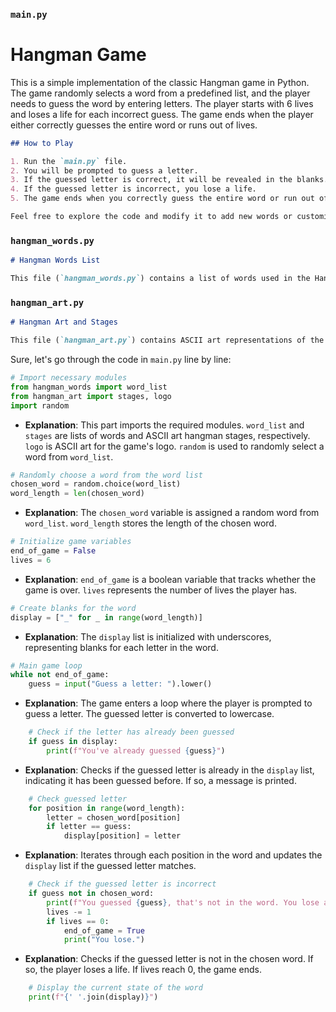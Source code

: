 ### `main.py`


# Hangman Game

This is a simple implementation of the classic Hangman game in Python. The game randomly selects a word from a predefined list, and the player needs to guess the word by entering letters. The player starts with 6 lives and loses a life for each incorrect guess. The game ends when the player either correctly guesses the entire word or runs out of lives.

```markdown
## How to Play

1. Run the `main.py` file.
2. You will be prompted to guess a letter.
3. If the guessed letter is correct, it will be revealed in the blanks.
4. If the guessed letter is incorrect, you lose a life.
5. The game ends when you correctly guess the entire word or run out of lives.

Feel free to explore the code and modify it to add new words or customize the gameplay.

```

### `hangman_words.py`

```markdown
# Hangman Words List

This file (`hangman_words.py`) contains a list of words used in the Hangman game. You can customize or extend this list to include your own words for the game. Each word in the list is randomly selected for gameplay.

```

### `hangman_art.py`

```markdown
# Hangman Art and Stages

This file (`hangman_art.py`) contains ASCII art representations of the hangman stages and the game logo. The stages are displayed as the player makes incorrect guesses, and the logo is presented at the beginning of the game. Feel free to modify the art or add your own creative elements.

```
Sure, let's go through the code in `main.py` line by line:

```python
# Import necessary modules
from hangman_words import word_list
from hangman_art import stages, logo
import random
```

- **Explanation**: This part imports the required modules. `word_list` and `stages` are lists of words and ASCII art hangman stages, respectively. `logo` is ASCII art for the game's logo. `random` is used to randomly select a word from `word_list`.

```python
# Randomly choose a word from the word list
chosen_word = random.choice(word_list)
word_length = len(chosen_word)
```

- **Explanation**: The `chosen_word` variable is assigned a random word from `word_list`. `word_length` stores the length of the chosen word.

```python
# Initialize game variables
end_of_game = False
lives = 6
```

- **Explanation**: `end_of_game` is a boolean variable that tracks whether the game is over. `lives` represents the number of lives the player has.

```python
# Create blanks for the word
display = ["_" for _ in range(word_length)]
```

- **Explanation**: The `display` list is initialized with underscores, representing blanks for each letter in the word.

```python
# Main game loop
while not end_of_game:
    guess = input("Guess a letter: ").lower()
```

- **Explanation**: The game enters a loop where the player is prompted to guess a letter. The guessed letter is converted to lowercase.

```python
    # Check if the letter has already been guessed
    if guess in display:
        print(f"You've already guessed {guess}")
```

- **Explanation**: Checks if the guessed letter is already in the `display` list, indicating it has been guessed before. If so, a message is printed.

```python
    # Check guessed letter
    for position in range(word_length):
        letter = chosen_word[position]
        if letter == guess:
            display[position] = letter
```

- **Explanation**: Iterates through each position in the word and updates the `display` list if the guessed letter matches.

```python
    # Check if the guessed letter is incorrect
    if guess not in chosen_word:
        print(f"You guessed {guess}, that's not in the word. You lose a life.")
        lives -= 1
        if lives == 0:
            end_of_game = True
            print("You lose.")
```

- **Explanation**: Checks if the guessed letter is not in the chosen word. If so, the player loses a life. If lives reach 0, the game ends.

```python
    # Display the current state of the word
    print(f"{' '.join(display)}")
```

